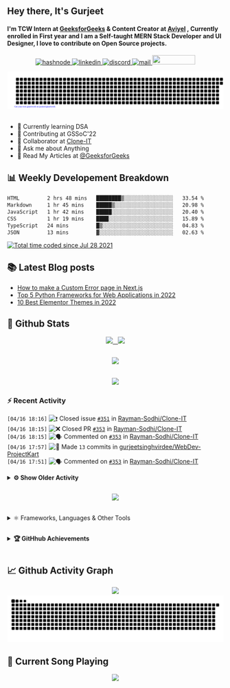 ## Hey there, It's Gurjeet
#### I'm TCW Intern at [GeeksforGeeks](https://www.geeksforgeeks.org/) & Content Creator at [Aviyel](https://aviyel.com/discussions) , Currently enrolled in First year and I am a Self-taught MERN Stack Developer and UI Designer, I love to contribute on Open Source projects. 

<p align="center">
    <a href="https://gurjeet.hashnode.dev/" target="_blank">
    <img src="https://img.shields.io/badge/@gurjeetsingh-5C87FE?style=for-the-badge&logo=hashnode&logoColor=white" width="130" height="22" alt="hashnode">
    <a href="https://www.linkedin.com/in/gurjeet-singh-virdee-25a476199/" target="_blank">
    <img src="https://img.shields.io/badge/Gurjeet%20Singh%20Virdee-1976D2?style=for-the-badge&logo=linkedin&logoColor=white" width="150" height="22" alt="linkedin">
    <a href="https://discordapp.com/users/916597112882495510" target="_blank">
    <img src="https://img.shields.io/badge/@Guri-5865F2?style=for-the-badge&logo=discord&logoColor=white" width="80" height="22" alt="discord">
    <a href="https://leetcode.com/gurjeetsinghvirdee/" target="_blank">
    <img src="https://img.shields.io/badge/@gurjeetsinghvirdee-FFA116?style=for-the-badge&logo=leetcode&logoColor=white" width="150" height="22" alt="mail">
    <a href = "mailto: gurjeetsinghvirdee@gmail.com" target="_blank"><img src="https://img.shields.io/badge/Say, Hello-D74E43?style=for-the-badge&logo=gmail&logoColor=white" width="100" height="22"></a>
 </p>
 
<p align="center">
    <img src="https://github.com/gurjeetsinghvirdee/gurjeetsinghvirdee/blob/main/gitartwork.svg" />
</p>    
   
 
##         
        
<ul align="left">
  <li> 🏫 Currently learning DSA </li>
  <li> 💜 Contributing at GSSoC'22 </li>
  <li> 🤝 Collaborator at <a href="https://github.com/Rayman-Sodhi/Clone-IT"> Clone-IT </a></li>
  <li> 💬 Ask me about Anything </li>
  <li> 📕 Read My Articles at 
   <a href="https://auth.geeksforgeeks.org/user/gurjeetsinghvirdee/articles" target="_blank">@GeeksforGeeks</a>
 </li>
</ul>  
        
##        
  
## 📊 Weekly Developement Breakdown
  
<!--START_SECTION:waka-->

```text
HTML         2 hrs 48 mins   ████████▒░░░░░░░░░░░░░░░░   33.54 %
Markdown     1 hr 45 mins    █████▒░░░░░░░░░░░░░░░░░░░   20.98 %
JavaScript   1 hr 42 mins    █████░░░░░░░░░░░░░░░░░░░░   20.40 %
CSS          1 hr 19 mins    ████░░░░░░░░░░░░░░░░░░░░░   15.89 %
TypeScript   24 mins         █▒░░░░░░░░░░░░░░░░░░░░░░░   04.83 %
JSON         13 mins         ▓░░░░░░░░░░░░░░░░░░░░░░░░   02.63 %
```

<!--END_SECTION:waka--> 

<a href="https://wakatime.com/@ff7098eb-56b3-4619-bbbb-86aad0fce365"><img src="https://wakatime.com/badge/user/ff7098eb-56b3-4619-bbbb-86aad0fce365.svg?style=for-the-badge" alt="Total time coded since Jul 28 2021" /></a>
  
    
## 📚 Latest Blog posts
<!-- BLOG-POST-LIST:START -->
- [How to make a Custom Error page in Next.js](https://gurjeet.hashnode.dev/how-to-make-a-custom-error-page-in-nextjs)
- [Top 5 Python Frameworks for Web Applications in 2022](https://gurjeet.hashnode.dev/top-5-python-frameworks-for-web-applications-in-2022)
- [10 Best Elementor Themes in 2022](https://gurjeet.hashnode.dev/10-best-elementor-themes-in-2022)
<!-- BLOG-POST-LIST:END -->  
  
##
        
## 💫 Github Stats
        
<div align="center">
 <a href="https://github-readme-streak-stats.herokuapp.com/?user=gurjeetsinghvirdee&theme=synthwave" target="_blank">
   <img width="45%" src="https://github-readme-streak-stats.herokuapp.com/?user=gurjeetsinghvirdee&theme=synthwave" /> &nbsp;
 </a>
    
 <a href="https://github-readme-stats.vercel.app/api?username=gurjeetsinghvirdee&show_icons=true&theme=synthwave&include_all_commits=true" target="_blank">
  <img width="45%" src="https://github-readme-stats.vercel.app/api?username=gurjeetsinghvirdee&show_icons=true&theme=synthwave&include_all_commits=true" />
 </a>
</div>      
  
##
        
<div align="center">
   <a href="https://github-readme-stats.vercel.app/api/top-langs/?username=gurjeetsinghvirdee&layout=compact&hide=html&theme=synthwave" target="_blank">
       <img width="43%" src="https://github-readme-stats.vercel.app/api/top-langs/?username=gurjeetsinghvirdee&layout=compact&&theme=synthwave" />  
   </a> 
</div>   

##        
  
<p align="center">
  <img src="https://github-profile-summary-cards.vercel.app/api/cards/profile-details?username=gurjeetsinghvirdee&theme=dracula&hide_border=true" />
</p>
        
### ⚡ Recent Activity     
        
<!--START_SECTION:activity-->  
`[04/16 18:16]` <img alt="❗️" src="https://github.com/cheesits456/github-activity-readme/raw/master/icons/issue.png" align="top" height="18"> Closed issue [`#351`](https://github.com//Rayman-Sodhi/Clone-IT/issues/351 'Youtube Music Clone') in [Rayman-Sodhi/Clone-IT](https://github.com/Rayman-Sodhi/Clone-IT)  
`[04/16 18:15]` <img alt="❌" src="https://github.com/cheesits456/github-activity-readme/raw/master/icons/pr-close.png" align="top" height="18"> Closed PR [`#353`](https://github.com//Rayman-Sodhi/Clone-IT/pull/353 'adding youtube music clone') in [Rayman-Sodhi/Clone-IT](https://github.com/Rayman-Sodhi/Clone-IT)  
`[04/16 18:15]` <img alt="🗣" src="https://github.com/cheesits456/github-activity-readme/raw/master/icons/comment.png" align="top" height="18"> Commented on [`#353`](https://github.com//Rayman-Sodhi/Clone-IT/issues/353 'adding youtube music clone') in [Rayman-Sodhi/Clone-IT](https://github.com/Rayman-Sodhi/Clone-IT)  
`[04/16 17:57]` <img alt="📝" src="https://github.com/cheesits456/github-activity-readme/raw/master/icons/commit.png" align="top" height="18"> Made `13` commits in [gurjeetsinghvirdee/WebDev-ProjectKart](https://github.com/gurjeetsinghvirdee/WebDev-ProjectKart)  
`[04/16 17:51]` <img alt="🗣" src="https://github.com/cheesits456/github-activity-readme/raw/master/icons/comment.png" align="top" height="18"> Commented on [`#353`](https://github.com//Rayman-Sodhi/Clone-IT/issues/353 'adding youtube music clone') in [Rayman-Sodhi/Clone-IT](https://github.com/Rayman-Sodhi/Clone-IT)  

<details><summary><b> ⚙️ Show Older Activity</b></summary>

`[04/16 15:56]` <img alt="📝" src="https://github.com/cheesits456/github-activity-readme/raw/master/icons/commit.png" align="top" height="18"> Made `2` commits in [Rayman-Sodhi/Clone-IT](https://github.com/Rayman-Sodhi/Clone-IT)  
`[04/16 15:56]` <img alt="🎉" src="https://github.com/cheesits456/github-activity-readme/raw/master/icons/merge.png" align="top" height="18"> Merged PR [`#357`](https://github.com//Rayman-Sodhi/Clone-IT/pull/357 'updated cloneit website') in [Rayman-Sodhi/Clone-IT](https://github.com/Rayman-Sodhi/Clone-IT)  
`[04/16 15:56]` <img alt="🔍" src="https://github.com/cheesits456/github-activity-readme/raw/master/icons/review.png" align="top" height="18"> Reviewed [`#357`](https://github.com//Rayman-Sodhi/Clone-IT/pull/357 'updated cloneit website') in [Rayman-Sodhi/Clone-IT](https://github.com/Rayman-Sodhi/Clone-IT)  
`[04/16 15:26]` <img alt="📝" src="https://github.com/cheesits456/github-activity-readme/raw/master/icons/commit.png" align="top" height="18"> Made `3` commits in [Rayman-Sodhi/Clone-IT](https://github.com/Rayman-Sodhi/Clone-IT)  
`[04/16 15:26]` <img alt="🎉" src="https://github.com/cheesits456/github-activity-readme/raw/master/icons/merge.png" align="top" height="18"> Merged PR [`#356`](https://github.com//Rayman-Sodhi/Clone-IT/pull/356 'added more websites in the cloneit website') in [Rayman-Sodhi/Clone-IT](https://github.com/Rayman-Sodhi/Clone-IT)  
`[04/16 15:26]` <img alt="🔍" src="https://github.com/cheesits456/github-activity-readme/raw/master/icons/review.png" align="top" height="18"> Reviewed [`#356`](https://github.com//Rayman-Sodhi/Clone-IT/pull/356 'added more websites in the cloneit website') in [Rayman-Sodhi/Clone-IT](https://github.com/Rayman-Sodhi/Clone-IT)  
`[04/16 15:20]` <img alt="🗣" src="https://github.com/cheesits456/github-activity-readme/raw/master/icons/comment.png" align="top" height="18"> Commented on [`#356`](https://github.com//Rayman-Sodhi/Clone-IT/issues/356 'added more websites in the cloneit website') in [Rayman-Sodhi/Clone-IT](https://github.com/Rayman-Sodhi/Clone-IT)  
`[04/16 10:17]` <img alt="🗣" src="https://github.com/cheesits456/github-activity-readme/raw/master/icons/comment.png" align="top" height="18"> Commented on [`#638`](https://github.com//Ayush7614/Bundli-Frontend/issues/638 'Design_me') in [Ayush7614/Bundli-Frontend](https://github.com/Ayush7614/Bundli-Frontend)  
`[04/16 07:16]` <img alt="📝" src="https://github.com/cheesits456/github-activity-readme/raw/master/icons/commit.png" align="top" height="18"> Made `5` commits in [Ayush7614/Bundli-Frontend](https://github.com/Ayush7614/Bundli-Frontend)  
`[04/16 07:16]` <img alt="🎉" src="https://github.com/cheesits456/github-activity-readme/raw/master/icons/merge.png" align="top" height="18"> Merged PR [`#636`](https://github.com//Ayush7614/Bundli-Frontend/pull/636 'Added Double tap to like image project.') in [Ayush7614/Bundli-Frontend](https://github.com/Ayush7614/Bundli-Frontend)  
`[04/16 07:15]` <img alt="🗣" src="https://github.com/cheesits456/github-activity-readme/raw/master/icons/comment.png" align="top" height="18"> Commented on [`#636`](https://github.com//Ayush7614/Bundli-Frontend/issues/636 'Added Double tap to like image project.') in [Ayush7614/Bundli-Frontend](https://github.com/Ayush7614/Bundli-Frontend)  
`[04/16 07:15]` <img alt="🔍" src="https://github.com/cheesits456/github-activity-readme/raw/master/icons/review.png" align="top" height="18"> Reviewed [`#636`](https://github.com//Ayush7614/Bundli-Frontend/pull/636 'Added Double tap to like image project.') in [Ayush7614/Bundli-Frontend](https://github.com/Ayush7614/Bundli-Frontend)  
`[04/16 06:27]` <img alt="🗣" src="https://github.com/cheesits456/github-activity-readme/raw/master/icons/comment.png" align="top" height="18"> Commented on [`#350`](https://github.com//Rayman-Sodhi/Clone-IT/issues/350 'Links not working') in [Rayman-Sodhi/Clone-IT](https://github.com/Rayman-Sodhi/Clone-IT)  
`[04/16 06:27]` <img alt="🗣" src="https://github.com/cheesits456/github-activity-readme/raw/master/icons/comment.png" align="top" height="18"> Commented on [`#350`](https://github.com//Rayman-Sodhi/Clone-IT/issues/350 'Links not working') in [Rayman-Sodhi/Clone-IT](https://github.com/Rayman-Sodhi/Clone-IT)  
`[04/15 22:05]` <img alt="❗️" src="https://github.com/cheesits456/github-activity-readme/raw/master/icons/issue.png" align="top" height="18"> Closed issue [`#242`](https://github.com//Rayman-Sodhi/Clone-IT/issues/242 'Change Position of  scroll up button . Chatbot and Scroll up button  are intermixed.') in [Rayman-Sodhi/Clone-IT](https://github.com/Rayman-Sodhi/Clone-IT)  
`[04/15 22:03]` <img alt="🗣" src="https://github.com/cheesits456/github-activity-readme/raw/master/icons/comment.png" align="top" height="18"> Commented on [`#48`](https://github.com//Rayman-Sodhi/Clone-IT/issues/48 'Add hotstar clone') in [Rayman-Sodhi/Clone-IT](https://github.com/Rayman-Sodhi/Clone-IT)  
`[04/15 22:03]` <img alt="❗️" src="https://github.com/cheesits456/github-activity-readme/raw/master/icons/issue.png" align="top" height="18"> Closed issue [`#48`](https://github.com//Rayman-Sodhi/Clone-IT/issues/48 'Add hotstar clone') in [Rayman-Sodhi/Clone-IT](https://github.com/Rayman-Sodhi/Clone-IT)  
`[04/15 22:02]` <img alt="❗️" src="https://github.com/cheesits456/github-activity-readme/raw/master/icons/issue.png" align="top" height="18"> Closed issue [`#150`](https://github.com//Rayman-Sodhi/Clone-IT/issues/150 'Add some new features in FAQ page') in [Rayman-Sodhi/Clone-IT](https://github.com/Rayman-Sodhi/Clone-IT)  
`[04/15 22:01]` <img alt="❗️" src="https://github.com/cheesits456/github-activity-readme/raw/master/icons/issue.png" align="top" height="18"> Closed issue [`#287`](https://github.com//Rayman-Sodhi/Clone-IT/issues/287 'SpaceX Clone') in [Rayman-Sodhi/Clone-IT](https://github.com/Rayman-Sodhi/Clone-IT)  
`[04/15 22:00]` <img alt="🗣" src="https://github.com/cheesits456/github-activity-readme/raw/master/icons/comment.png" align="top" height="18"> Commented on [`#329`](https://github.com//Rayman-Sodhi/Clone-IT/issues/329 'Title: Swiggy Clone Home page') in [Rayman-Sodhi/Clone-IT](https://github.com/Rayman-Sodhi/Clone-IT)  
`[04/15 22:00]` <img alt="🗣" src="https://github.com/cheesits456/github-activity-readme/raw/master/icons/comment.png" align="top" height="18"> Commented on [`#339`](https://github.com//Rayman-Sodhi/Clone-IT/issues/339 'Google Meet Clone') in [Rayman-Sodhi/Clone-IT](https://github.com/Rayman-Sodhi/Clone-IT)  
`[04/15 21:59]` <img alt="❗️" src="https://github.com/cheesits456/github-activity-readme/raw/master/icons/issue.png" align="top" height="18"> Closed issue [`#344`](https://github.com//Rayman-Sodhi/Clone-IT/issues/344 '[New Issue]: google home page ui') in [Rayman-Sodhi/Clone-IT](https://github.com/Rayman-Sodhi/Clone-IT)  
`[04/15 21:59]` <img alt="🗣" src="https://github.com/cheesits456/github-activity-readme/raw/master/icons/comment.png" align="top" height="18"> Commented on [`#344`](https://github.com//Rayman-Sodhi/Clone-IT/issues/344 '[New Issue]: google home page ui') in [Rayman-Sodhi/Clone-IT](https://github.com/Rayman-Sodhi/Clone-IT)  
`[04/15 21:57]` <img alt="🗣" src="https://github.com/cheesits456/github-activity-readme/raw/master/icons/comment.png" align="top" height="18"> Commented on [`#346`](https://github.com//Rayman-Sodhi/Clone-IT/issues/346 'The navbar and footer of FAQ page aren\'t consistent with that of Homepage') in [Rayman-Sodhi/Clone-IT](https://github.com/Rayman-Sodhi/Clone-IT)  
`[04/15 21:56]` <img alt="🗣" src="https://github.com/cheesits456/github-activity-readme/raw/master/icons/comment.png" align="top" height="18"> Commented on [`#345`](https://github.com//Rayman-Sodhi/Clone-IT/issues/345 'Google Classroom Clone') in [Rayman-Sodhi/Clone-IT](https://github.com/Rayman-Sodhi/Clone-IT)  
`[04/15 21:56]` <img alt="❗️" src="https://github.com/cheesits456/github-activity-readme/raw/master/icons/issue.png" align="top" height="18"> Closed issue [`#343`](https://github.com//Rayman-Sodhi/Clone-IT/issues/343 'Nasa Landing Page - Clone') in [Rayman-Sodhi/Clone-IT](https://github.com/Rayman-Sodhi/Clone-IT)  
`[04/15 21:55]` <img alt="📝" src="https://github.com/cheesits456/github-activity-readme/raw/master/icons/commit.png" align="top" height="18"> Made `2` commits in [Rayman-Sodhi/Clone-IT](https://github.com/Rayman-Sodhi/Clone-IT)  
`[04/15 21:55]` <img alt="🎉" src="https://github.com/cheesits456/github-activity-readme/raw/master/icons/merge.png" align="top" height="18"> Merged PR [`#348`](https://github.com//Rayman-Sodhi/Clone-IT/pull/348 'Revert "Space-X Landing Page Clone "') in [Rayman-Sodhi/Clone-IT](https://github.com/Rayman-Sodhi/Clone-IT)  
`[04/15 21:54]` <img alt="✅" src="https://github.com/cheesits456/github-activity-readme/raw/master/icons/pr-open.png" align="top" height="18"> Opened PR [`#348`](https://github.com//Rayman-Sodhi/Clone-IT/pull/348 'Revert "Space-X Landing Page Clone "') in [Rayman-Sodhi/Clone-IT](https://github.com/Rayman-Sodhi/Clone-IT)  
`[04/15 21:54]` <img alt="📂" src="https://github.com/cheesits456/github-activity-readme/raw/master/icons/create-branch.png" align="top" height="18"> Created branch [`revert-334-main`](https://github.com/Rayman-Sodhi/Clone-IT/tree/revert-334-main) in [Rayman-Sodhi/Clone-IT](https://github.com/Rayman-Sodhi/Clone-IT)  
`[04/15 21:54]` <img alt="🗣" src="https://github.com/cheesits456/github-activity-readme/raw/master/icons/comment.png" align="top" height="18"> Commented on [`#334`](https://github.com//Rayman-Sodhi/Clone-IT/issues/334 'Space-X Landing Page Clone ') in [Rayman-Sodhi/Clone-IT](https://github.com/Rayman-Sodhi/Clone-IT)  
`[04/15 21:46]` <img alt="❌" src="https://github.com/cheesits456/github-activity-readme/raw/master/icons/pr-close.png" align="top" height="18"> Closed PR [`#347`](https://github.com//Rayman-Sodhi/Clone-IT/pull/347 'Added - Nasa Landing Page Clone') in [Rayman-Sodhi/Clone-IT](https://github.com/Rayman-Sodhi/Clone-IT)  
`[04/15 21:46]` <img alt="🗣" src="https://github.com/cheesits456/github-activity-readme/raw/master/icons/comment.png" align="top" height="18"> Commented on [`#347`](https://github.com//Rayman-Sodhi/Clone-IT/issues/347 'Added - Nasa Landing Page Clone') in [Rayman-Sodhi/Clone-IT](https://github.com/Rayman-Sodhi/Clone-IT)  
`[04/15 21:06]` <img alt="🍴" src="https://github.com/cheesits456/github-activity-readme/raw/master/icons/fork.png" align="top" height="18"> Forked [Dezenix/frontend-html-css-js](https://github.com/Dezenix/frontend-html-css-js) to [gurjeetsinghvirdee/frontend-html-css-js](https://github.com/gurjeetsinghvirdee/frontend-html-css-js)  
`[04/15 16:35]` <img alt="🗣" src="https://github.com/cheesits456/github-activity-readme/raw/master/icons/comment.png" align="top" height="18"> Commented on [`#342`](https://github.com//Rayman-Sodhi/Clone-IT/issues/342 'Tumblr clone') in [Rayman-Sodhi/Clone-IT](https://github.com/Rayman-Sodhi/Clone-IT)  
`[04/15 16:34]` <img alt="🗣" src="https://github.com/cheesits456/github-activity-readme/raw/master/icons/comment.png" align="top" height="18"> Commented on [`#342`](https://github.com//Rayman-Sodhi/Clone-IT/issues/342 'Tumblr clone') in [Rayman-Sodhi/Clone-IT](https://github.com/Rayman-Sodhi/Clone-IT)  
`[04/15 16:29]` <img alt="🔍" src="https://github.com/cheesits456/github-activity-readme/raw/master/icons/review.png" align="top" height="18"> Reviewed [`#710`](https://github.com//khushi-purwar/WebDev-ProjectKart/pull/710 'Twitter Login Page Clone ') in [khushi-purwar/WebDev-ProjectKart](https://github.com/khushi-purwar/WebDev-ProjectKart)  
`[04/15 16:26]` <img alt="🔍" src="https://github.com/cheesits456/github-activity-readme/raw/master/icons/review.png" align="top" height="18"> Reviewed [`#837`](https://github.com//khushi-purwar/WebDev-ProjectKart/pull/837 'Dynamic helicopter animation') in [khushi-purwar/WebDev-ProjectKart](https://github.com/khushi-purwar/WebDev-ProjectKart)  
`[04/15 14:06]` <img alt="🗣" src="https://github.com/cheesits456/github-activity-readme/raw/master/icons/comment.png" align="top" height="18"> Commented on [`#710`](https://github.com//khushi-purwar/WebDev-ProjectKart/issues/710 'Twitter Login Page Clone ') in [khushi-purwar/WebDev-ProjectKart](https://github.com/khushi-purwar/WebDev-ProjectKart)  
`[04/15 13:49]` <img alt="🗣" src="https://github.com/cheesits456/github-activity-readme/raw/master/icons/comment.png" align="top" height="18"> Commented on [`#827`](https://github.com//khushi-purwar/WebDev-ProjectKart/issues/827 'Added Lizard Spock game') in [khushi-purwar/WebDev-ProjectKart](https://github.com/khushi-purwar/WebDev-ProjectKart)  
`[04/15 13:48]` <img alt="🗣" src="https://github.com/cheesits456/github-activity-readme/raw/master/icons/comment.png" align="top" height="18"> Commented on [`#738`](https://github.com//khushi-purwar/WebDev-ProjectKart/issues/738 'Added New Year countdown project') in [khushi-purwar/WebDev-ProjectKart](https://github.com/khushi-purwar/WebDev-ProjectKart)  
`[04/15 13:48]` <img alt="🗣" src="https://github.com/cheesits456/github-activity-readme/raw/master/icons/comment.png" align="top" height="18"> Commented on [`#738`](https://github.com//khushi-purwar/WebDev-ProjectKart/issues/738 'Added New Year countdown project') in [khushi-purwar/WebDev-ProjectKart](https://github.com/khushi-purwar/WebDev-ProjectKart)  
`[04/15 13:48]` <img alt="🗣" src="https://github.com/cheesits456/github-activity-readme/raw/master/icons/comment.png" align="top" height="18"> Commented on [`#738`](https://github.com//khushi-purwar/WebDev-ProjectKart/issues/738 'Added New Year countdown project') in [khushi-purwar/WebDev-ProjectKart](https://github.com/khushi-purwar/WebDev-ProjectKart)  
`[04/15 13:28]` <img alt="🗣" src="https://github.com/cheesits456/github-activity-readme/raw/master/icons/comment.png" align="top" height="18"> Commented on [`#738`](https://github.com//khushi-purwar/WebDev-ProjectKart/issues/738 'Added New Year countdown project') in [khushi-purwar/WebDev-ProjectKart](https://github.com/khushi-purwar/WebDev-ProjectKart)  
`[04/15 11:31]` <img alt="🗣" src="https://github.com/cheesits456/github-activity-readme/raw/master/icons/comment.png" align="top" height="18"> Commented on [`#807`](https://github.com//khushi-purwar/WebDev-ProjectKart/issues/807 'Generate Random Name') in [khushi-purwar/WebDev-ProjectKart](https://github.com/khushi-purwar/WebDev-ProjectKart)  
`[04/15 11:26]` <img alt="🗣" src="https://github.com/cheesits456/github-activity-readme/raw/master/icons/comment.png" align="top" height="18"> Commented on [`#807`](https://github.com//khushi-purwar/WebDev-ProjectKart/issues/807 'Generate Random Name') in [khushi-purwar/WebDev-ProjectKart](https://github.com/khushi-purwar/WebDev-ProjectKart)  
`[04/15 11:20]` <img alt="🗣" src="https://github.com/cheesits456/github-activity-readme/raw/master/icons/comment.png" align="top" height="18"> Commented on [`#807`](https://github.com//khushi-purwar/WebDev-ProjectKart/issues/807 'Generate Random Name') in [khushi-purwar/WebDev-ProjectKart](https://github.com/khushi-purwar/WebDev-ProjectKart)  
`[04/15 11:20]` <img alt="🗣" src="https://github.com/cheesits456/github-activity-readme/raw/master/icons/comment.png" align="top" height="18"> Commented on [`#82`](https://github.com//geekymeeky/e-bureau/issues/82 'Modifying footer') in [geekymeeky/e-bureau](https://github.com/geekymeeky/e-bureau)  
`[04/15 11:17]` <img alt="🔍" src="https://github.com/cheesits456/github-activity-readme/raw/master/icons/review.png" align="top" height="18"> Reviewed [`#833`](https://github.com//khushi-purwar/WebDev-ProjectKart/pull/833 'portfolio webpage') in [khushi-purwar/WebDev-ProjectKart](https://github.com/khushi-purwar/WebDev-ProjectKart)  
`[04/15 11:15]` <img alt="🔍" src="https://github.com/cheesits456/github-activity-readme/raw/master/icons/review.png" align="top" height="18"> Reviewed [`#835`](https://github.com//khushi-purwar/WebDev-ProjectKart/pull/835 'Online Scarf Store') in [khushi-purwar/WebDev-ProjectKart](https://github.com/khushi-purwar/WebDev-ProjectKart)  
`[04/15 11:14]` <img alt="📝" src="https://github.com/cheesits456/github-activity-readme/raw/master/icons/commit.png" align="top" height="18"> Made `62` commits in [gurjeetsinghvirdee/WebDev-ProjectKart](https://github.com/gurjeetsinghvirdee/WebDev-ProjectKart)  
`[04/15 08:21]` <img alt="🗣" src="https://github.com/cheesits456/github-activity-readme/raw/master/icons/comment.png" align="top" height="18"> Commented on [`#14`](https://github.com//debamitr1012/TrafficSignRecognition_PyTorch/issues/14 '\'Alexnet\' Transfer learning model with 88% val accuracy') in [debamitr1012/TrafficSignRecognition_PyTorch](https://github.com/debamitr1012/TrafficSignRecognition_PyTorch)  
`[04/14 20:43]` <img alt="📝" src="https://github.com/cheesits456/github-activity-readme/raw/master/icons/commit.png" align="top" height="18"> Made `8` commits in [gurjeetsinghvirdee/leetcode-solution-in-js](https://github.com/gurjeetsinghvirdee/leetcode-solution-in-js)  
`[04/14 20:02]` <img alt="🔍" src="https://github.com/cheesits456/github-activity-readme/raw/master/icons/review.png" align="top" height="18"> Reviewed [`#826`](https://github.com//khushi-purwar/WebDev-ProjectKart/pull/826 'Food ordering website(Fully Responsive)') in [khushi-purwar/WebDev-ProjectKart](https://github.com/khushi-purwar/WebDev-ProjectKart)  
`[04/14 20:01]` <img alt="🗣" src="https://github.com/cheesits456/github-activity-readme/raw/master/icons/comment.png" align="top" height="18"> Commented on [`#826`](https://github.com//khushi-purwar/WebDev-ProjectKart/issues/826 'Food ordering website(Fully Responsive)') in [khushi-purwar/WebDev-ProjectKart](https://github.com/khushi-purwar/WebDev-ProjectKart)  
`[04/14 19:55]` <img alt="🗣" src="https://github.com/cheesits456/github-activity-readme/raw/master/icons/comment.png" align="top" height="18"> Commented on [`#827`](https://github.com//khushi-purwar/WebDev-ProjectKart/issues/827 'Added Lizard Spock game') in [khushi-purwar/WebDev-ProjectKart](https://github.com/khushi-purwar/WebDev-ProjectKart)  
`[04/14 19:54]` <img alt="📝" src="https://github.com/cheesits456/github-activity-readme/raw/master/icons/commit.png" align="top" height="18"> Made `7` commits in [gurjeetsinghvirdee/WebDev-ProjectKart](https://github.com/gurjeetsinghvirdee/WebDev-ProjectKart)  
`[04/14 19:50]` <img alt="✅" src="https://github.com/cheesits456/github-activity-readme/raw/master/icons/pr-open.png" align="top" height="18"> Opened PR [`#827`](https://github.com//khushi-purwar/WebDev-ProjectKart/pull/827 'Added Lizard Spock game') in [khushi-purwar/WebDev-ProjectKart](https://github.com/khushi-purwar/WebDev-ProjectKart)  
`[04/14 19:46]` <img alt="📂" src="https://github.com/cheesits456/github-activity-readme/raw/master/icons/create-branch.png" align="top" height="18"> Created branch [`spock`](https://github.com/gurjeetsinghvirdee/WebDev-ProjectKart/tree/spock) in [gurjeetsinghvirdee/WebDev-ProjectKart](https://github.com/gurjeetsinghvirdee/WebDev-ProjectKart)  
`[04/14 19:39]` <img alt="🔍" src="https://github.com/cheesits456/github-activity-readme/raw/master/icons/review.png" align="top" height="18"> Reviewed [`#824`](https://github.com//khushi-purwar/WebDev-ProjectKart/pull/824 ' Transpose matrix calculator') in [khushi-purwar/WebDev-ProjectKart](https://github.com/khushi-purwar/WebDev-ProjectKart)  
`[04/14 19:38]` <img alt="🗣" src="https://github.com/cheesits456/github-activity-readme/raw/master/icons/comment.png" align="top" height="18"> Commented on [`#825`](https://github.com//khushi-purwar/WebDev-ProjectKart/issues/825 'Added Infinity Scroll') in [khushi-purwar/WebDev-ProjectKart](https://github.com/khushi-purwar/WebDev-ProjectKart)  
`[04/14 19:38]` <img alt="📝" src="https://github.com/cheesits456/github-activity-readme/raw/master/icons/commit.png" align="top" height="18"> Made `1` commit in [gurjeetsinghvirdee/WebDev-ProjectKart](https://github.com/gurjeetsinghvirdee/WebDev-ProjectKart)  
`[04/14 19:37]` <img alt="✅" src="https://github.com/cheesits456/github-activity-readme/raw/master/icons/pr-open.png" align="top" height="18"> Opened PR [`#825`](https://github.com//khushi-purwar/WebDev-ProjectKart/pull/825 'Added Infinity Scroll') in [khushi-purwar/WebDev-ProjectKart](https://github.com/khushi-purwar/WebDev-ProjectKart)  
`[04/14 19:35]` <img alt="❌" src="https://github.com/cheesits456/github-activity-readme/raw/master/icons/pr-close.png" align="top" height="18"> Closed PR [`#1`](https://github.com//gurjeetsinghvirdee/WebDev-ProjectKart/pull/1 'nothing') in [gurjeetsinghvirdee/WebDev-ProjectKart](https://github.com/gurjeetsinghvirdee/WebDev-ProjectKart)  
`[04/14 19:31]` <img alt="📝" src="https://github.com/cheesits456/github-activity-readme/raw/master/icons/commit.png" align="top" height="18"> Made `1` commit in [gurjeetsinghvirdee/WebDev-ProjectKart](https://github.com/gurjeetsinghvirdee/WebDev-ProjectKart)  
`[04/14 19:17]` <img alt="🔍" src="https://github.com/cheesits456/github-activity-readme/raw/master/icons/review.png" align="top" height="18"> Reviewed [`#805`](https://github.com//khushi-purwar/WebDev-ProjectKart/pull/805 'Added Fibonacci checker ') in [khushi-purwar/WebDev-ProjectKart](https://github.com/khushi-purwar/WebDev-ProjectKart)  
`[04/14 19:12]` <img alt="🔍" src="https://github.com/cheesits456/github-activity-readme/raw/master/icons/review.png" align="top" height="18"> Reviewed [`#805`](https://github.com//khushi-purwar/WebDev-ProjectKart/pull/805 'Added Fibonacci checker ') in [khushi-purwar/WebDev-ProjectKart](https://github.com/khushi-purwar/WebDev-ProjectKart)  
`[04/14 19:08]` <img alt="🔍" src="https://github.com/cheesits456/github-activity-readme/raw/master/icons/review.png" align="top" height="18"> Reviewed [`#753`](https://github.com//khushi-purwar/WebDev-ProjectKart/pull/753 'adding custom color picker') in [khushi-purwar/WebDev-ProjectKart](https://github.com/khushi-purwar/WebDev-ProjectKart)  
`[04/14 19:04]` <img alt="📝" src="https://github.com/cheesits456/github-activity-readme/raw/master/icons/commit.png" align="top" height="18"> Made `78` commits in [gurjeetsinghvirdee/WebDev-ProjectKart](https://github.com/gurjeetsinghvirdee/WebDev-ProjectKart)  
`[04/14 19:02]` <img alt="🗣" src="https://github.com/cheesits456/github-activity-readme/raw/master/icons/comment.png" align="top" height="18"> Commented on [`#822`](https://github.com//khushi-purwar/WebDev-ProjectKart/issues/822 'Add Infinity Scroll') in [khushi-purwar/WebDev-ProjectKart](https://github.com/khushi-purwar/WebDev-ProjectKart)  
`[04/14 19:02]` <img alt="❗️" src="https://github.com/cheesits456/github-activity-readme/raw/master/icons/issue.png" align="top" height="18"> Opened issue [`#822`](https://github.com//khushi-purwar/WebDev-ProjectKart/issues/822 'Add Infinity Scroll') in [khushi-purwar/WebDev-ProjectKart](https://github.com/khushi-purwar/WebDev-ProjectKart)  
`[04/14 18:57]` <img alt="❗️" src="https://github.com/cheesits456/github-activity-readme/raw/master/icons/issue.png" align="top" height="18"> Closed issue [`#765`](https://github.com//khushi-purwar/WebDev-ProjectKart/issues/765 'Reviews Section') in [khushi-purwar/WebDev-ProjectKart](https://github.com/khushi-purwar/WebDev-ProjectKart)  
`[04/14 18:39]` <img alt="📝" src="https://github.com/cheesits456/github-activity-readme/raw/master/icons/commit.png" align="top" height="18"> Made `2` commits in [khushi-purwar/WebDev-ProjectKart](https://github.com/khushi-purwar/WebDev-ProjectKart)  
`[04/14 18:39]` <img alt="🎉" src="https://github.com/cheesits456/github-activity-readme/raw/master/icons/merge.png" align="top" height="18"> Merged PR [`#721`](https://github.com//khushi-purwar/WebDev-ProjectKart/pull/721 'Update style.css') in [khushi-purwar/WebDev-ProjectKart](https://github.com/khushi-purwar/WebDev-ProjectKart)  
`[04/14 18:38]` <img alt="🔍" src="https://github.com/cheesits456/github-activity-readme/raw/master/icons/review.png" align="top" height="18"> Reviewed [`#810`](https://github.com//khushi-purwar/WebDev-ProjectKart/pull/810 'Added Reddit Clone files') in [khushi-purwar/WebDev-ProjectKart](https://github.com/khushi-purwar/WebDev-ProjectKart)  
`[04/14 18:37]` <img alt="🔍" src="https://github.com/cheesits456/github-activity-readme/raw/master/icons/review.png" align="top" height="18"> Reviewed [`#811`](https://github.com//khushi-purwar/WebDev-ProjectKart/pull/811 'Tesla Homepage Clone') in [khushi-purwar/WebDev-ProjectKart](https://github.com/khushi-purwar/WebDev-ProjectKart)  
`[04/14 18:36]` <img alt="🔍" src="https://github.com/cheesits456/github-activity-readme/raw/master/icons/review.png" align="top" height="18"> Reviewed [`#816`](https://github.com//khushi-purwar/WebDev-ProjectKart/pull/816 'Bill Splitter') in [khushi-purwar/WebDev-ProjectKart](https://github.com/khushi-purwar/WebDev-ProjectKart)  
`[04/14 18:32]` <img alt="🔍" src="https://github.com/cheesits456/github-activity-readme/raw/master/icons/review.png" align="top" height="18"> Reviewed [`#693`](https://github.com//khushi-purwar/WebDev-ProjectKart/pull/693 'Hulu UI Clone ') in [khushi-purwar/WebDev-ProjectKart](https://github.com/khushi-purwar/WebDev-ProjectKart)  
`[04/14 18:30]` <img alt="🔍" src="https://github.com/cheesits456/github-activity-readme/raw/master/icons/review.png" align="top" height="18"> Reviewed [`#807`](https://github.com//khushi-purwar/WebDev-ProjectKart/pull/807 'Generate Random Name') in [khushi-purwar/WebDev-ProjectKart](https://github.com/khushi-purwar/WebDev-ProjectKart)  
`[04/14 18:29]` <img alt="🔍" src="https://github.com/cheesits456/github-activity-readme/raw/master/icons/review.png" align="top" height="18"> Reviewed [`#820`](https://github.com//khushi-purwar/WebDev-ProjectKart/pull/820 'adding captcha generator') in [khushi-purwar/WebDev-ProjectKart](https://github.com/khushi-purwar/WebDev-ProjectKart)  
`[04/14 18:28]` <img alt="🗣" src="https://github.com/cheesits456/github-activity-readme/raw/master/icons/comment.png" align="top" height="18"> Commented on [`#819`](https://github.com//khushi-purwar/WebDev-ProjectKart/issues/819 'Number System Converter') in [khushi-purwar/WebDev-ProjectKart](https://github.com/khushi-purwar/WebDev-ProjectKart)  
`[04/14 18:26]` <img alt="🗣" src="https://github.com/cheesits456/github-activity-readme/raw/master/icons/comment.png" align="top" height="18"> Commented on [`#805`](https://github.com//khushi-purwar/WebDev-ProjectKart/issues/805 'Added Fibonacci checker ') in [khushi-purwar/WebDev-ProjectKart](https://github.com/khushi-purwar/WebDev-ProjectKart)  
`[04/14 18:23]` <img alt="🗣" src="https://github.com/cheesits456/github-activity-readme/raw/master/icons/comment.png" align="top" height="18"> Commented on [`#819`](https://github.com//khushi-purwar/WebDev-ProjectKart/issues/819 'Number System Converter') in [khushi-purwar/WebDev-ProjectKart](https://github.com/khushi-purwar/WebDev-ProjectKart)  
`[04/14 18:21]` <img alt="🔍" src="https://github.com/cheesits456/github-activity-readme/raw/master/icons/review.png" align="top" height="18"> Reviewed [`#805`](https://github.com//khushi-purwar/WebDev-ProjectKart/pull/805 'Added Fibonacci checker ') in [khushi-purwar/WebDev-ProjectKart](https://github.com/khushi-purwar/WebDev-ProjectKart)  
`[04/14 18:09]` <img alt="🗣" src="https://github.com/cheesits456/github-activity-readme/raw/master/icons/comment.png" align="top" height="18"> Commented on [`#755`](https://github.com//khushi-purwar/WebDev-ProjectKart/issues/755 'adding captcha generator, resolving issue #702') in [khushi-purwar/WebDev-ProjectKart](https://github.com/khushi-purwar/WebDev-ProjectKart)  
`[04/14 18:06]` <img alt="🗣" src="https://github.com/cheesits456/github-activity-readme/raw/master/icons/comment.png" align="top" height="18"> Commented on [`#805`](https://github.com//khushi-purwar/WebDev-ProjectKart/issues/805 'Added Fibonacci checker ') in [khushi-purwar/WebDev-ProjectKart](https://github.com/khushi-purwar/WebDev-ProjectKart)  
`[04/14 18:05]` <img alt="🗣" src="https://github.com/cheesits456/github-activity-readme/raw/master/icons/comment.png" align="top" height="18"> Commented on [`#797`](https://github.com//khushi-purwar/WebDev-ProjectKart/issues/797 'Adding Animated project') in [khushi-purwar/WebDev-ProjectKart](https://github.com/khushi-purwar/WebDev-ProjectKart)  
`[04/14 18:05]` <img alt="🔍" src="https://github.com/cheesits456/github-activity-readme/raw/master/icons/review.png" align="top" height="18"> Reviewed [`#797`](https://github.com//khushi-purwar/WebDev-ProjectKart/pull/797 'Adding Animated project') in [khushi-purwar/WebDev-ProjectKart](https://github.com/khushi-purwar/WebDev-ProjectKart)  
`[04/14 18:03]` <img alt="🗣" src="https://github.com/cheesits456/github-activity-readme/raw/master/icons/comment.png" align="top" height="18"> Commented on [`#817`](https://github.com//khushi-purwar/WebDev-ProjectKart/issues/817 ' discord app clone') in [khushi-purwar/WebDev-ProjectKart](https://github.com/khushi-purwar/WebDev-ProjectKart)  
`[04/14 16:22]` <img alt="🗣" src="https://github.com/cheesits456/github-activity-readme/raw/master/icons/comment.png" align="top" height="18"> Commented on [`#630`](https://github.com//Ayush7614/Bundli-Frontend/issues/630 'I want to add a Double tap to like image project') in [Ayush7614/Bundli-Frontend](https://github.com/Ayush7614/Bundli-Frontend)  
`[04/14 15:56]` <img alt="🗣" src="https://github.com/cheesits456/github-activity-readme/raw/master/icons/comment.png" align="top" height="18"> Commented on [`#809`](https://github.com//khushi-purwar/WebDev-ProjectKart/issues/809 'Portfolio website') in [khushi-purwar/WebDev-ProjectKart](https://github.com/khushi-purwar/WebDev-ProjectKart)  
`[04/14 15:50]` <img alt="🗣" src="https://github.com/cheesits456/github-activity-readme/raw/master/icons/comment.png" align="top" height="18"> Commented on [`#384`](https://github.com//abhijeet007rocks8/Dev-Scripts/issues/384 'Added Wikipedia Clone') in [abhijeet007rocks8/Dev-Scripts](https://github.com/abhijeet007rocks8/Dev-Scripts)  
`[04/14 15:48]` <img alt="📝" src="https://github.com/cheesits456/github-activity-readme/raw/master/icons/commit.png" align="top" height="18"> Made `12` commits in [gurjeetsinghvirdee/Dev-Scripts](https://github.com/gurjeetsinghvirdee/Dev-Scripts)  
`[04/14 14:27]` <img alt="🗣" src="https://github.com/cheesits456/github-activity-readme/raw/master/icons/comment.png" align="top" height="18"> Commented on [`#710`](https://github.com//khushi-purwar/WebDev-ProjectKart/issues/710 'Twitter Login Page Clone ') in [khushi-purwar/WebDev-ProjectKart](https://github.com/khushi-purwar/WebDev-ProjectKart)  
`[04/14 08:10]` <img alt="🗣" src="https://github.com/cheesits456/github-activity-readme/raw/master/icons/comment.png" align="top" height="18"> Commented on [`#337`](https://github.com//khushi-purwar/WebDev-ProjectKart/issues/337 'Added DnD Dashboard Clone code to the repo!') in [khushi-purwar/WebDev-ProjectKart](https://github.com/khushi-purwar/WebDev-ProjectKart)  
`[04/14 08:10]` <img alt="❌" src="https://github.com/cheesits456/github-activity-readme/raw/master/icons/pr-close.png" align="top" height="18"> Reopened PR [`#337`](https://github.com//khushi-purwar/WebDev-ProjectKart/pull/337 'Added DnD Dashboard Clone code to the repo!') in [khushi-purwar/WebDev-ProjectKart](https://github.com/khushi-purwar/WebDev-ProjectKart)  
`[04/14 07:31]` <img alt="📝" src="https://github.com/cheesits456/github-activity-readme/raw/master/icons/commit.png" align="top" height="18"> Made `3` commits in [khushi-purwar/WebDev-ProjectKart](https://github.com/khushi-purwar/WebDev-ProjectKart)  
`[04/14 07:31]` <img alt="🎉" src="https://github.com/cheesits456/github-activity-readme/raw/master/icons/merge.png" align="top" height="18"> Merged PR [`#779`](https://github.com//khushi-purwar/WebDev-ProjectKart/pull/779 'Added Theme Builder') in [khushi-purwar/WebDev-ProjectKart](https://github.com/khushi-purwar/WebDev-ProjectKart)  
`[04/14 07:31]` <img alt="❗️" src="https://github.com/cheesits456/github-activity-readme/raw/master/icons/issue.png" align="top" height="18"> Closed issue [`#778`](https://github.com//khushi-purwar/WebDev-ProjectKart/issues/778 'Cutom Theme Builder') in [khushi-purwar/WebDev-ProjectKart](https://github.com/khushi-purwar/WebDev-ProjectKart)  
`[04/14 07:31]` <img alt="❗️" src="https://github.com/cheesits456/github-activity-readme/raw/master/icons/issue.png" align="top" height="18"> Closed issue [`#767`](https://github.com//khushi-purwar/WebDev-ProjectKart/issues/767 'Deployment (Hosting) Website Landing Page') in [khushi-purwar/WebDev-ProjectKart](https://github.com/khushi-purwar/WebDev-ProjectKart)  
`[04/14 07:31]` <img alt="📝" src="https://github.com/cheesits456/github-activity-readme/raw/master/icons/commit.png" align="top" height="18"> Made `3` commits in [khushi-purwar/WebDev-ProjectKart](https://github.com/khushi-purwar/WebDev-ProjectKart)  
`[04/14 07:31]` <img alt="🎉" src="https://github.com/cheesits456/github-activity-readme/raw/master/icons/merge.png" align="top" height="18"> Merged PR [`#768`](https://github.com//khushi-purwar/WebDev-ProjectKart/pull/768 'Added Cloud Deployment Landing Page') in [khushi-purwar/WebDev-ProjectKart](https://github.com/khushi-purwar/WebDev-ProjectKart)  
`[04/14 05:56]` <img alt="🗣" src="https://github.com/cheesits456/github-activity-readme/raw/master/icons/comment.png" align="top" height="18"> Commented on [`#739`](https://github.com//khushi-purwar/WebDev-ProjectKart/issues/739 'Added Memory Card Game') in [khushi-purwar/WebDev-ProjectKart](https://github.com/khushi-purwar/WebDev-ProjectKart)  
`[04/14 05:54]` <img alt="🗣" src="https://github.com/cheesits456/github-activity-readme/raw/master/icons/comment.png" align="top" height="18"> Commented on [`#739`](https://github.com//khushi-purwar/WebDev-ProjectKart/issues/739 'Added Memory Card Game') in [khushi-purwar/WebDev-ProjectKart](https://github.com/khushi-purwar/WebDev-ProjectKart)  
`[04/14 05:42]` <img alt="🗣" src="https://github.com/cheesits456/github-activity-readme/raw/master/icons/comment.png" align="top" height="18"> Commented on [`#749`](https://github.com//khushi-purwar/WebDev-ProjectKart/issues/749 'text speed controller') in [khushi-purwar/WebDev-ProjectKart](https://github.com/khushi-purwar/WebDev-ProjectKart)  
`[04/14 05:25]` <img alt="🗣" src="https://github.com/cheesits456/github-activity-readme/raw/master/icons/comment.png" align="top" height="18"> Commented on [`#773`](https://github.com//khushi-purwar/WebDev-ProjectKart/issues/773 'Added Click Counter Application') in [khushi-purwar/WebDev-ProjectKart](https://github.com/khushi-purwar/WebDev-ProjectKart)  
`[04/14 04:58]` <img alt="🗣" src="https://github.com/cheesits456/github-activity-readme/raw/master/icons/comment.png" align="top" height="18"> Commented on [`#779`](https://github.com//khushi-purwar/WebDev-ProjectKart/issues/779 'Added Theme Builder') in [khushi-purwar/WebDev-ProjectKart](https://github.com/khushi-purwar/WebDev-ProjectKart)  
`[04/14 04:55]` <img alt="❌" src="https://github.com/cheesits456/github-activity-readme/raw/master/icons/pr-close.png" align="top" height="18"> Reopened PR [`#744`](https://github.com//khushi-purwar/WebDev-ProjectKart/pull/744 'Added Flappy Bird Game using Javascript') in [khushi-purwar/WebDev-ProjectKart](https://github.com/khushi-purwar/WebDev-ProjectKart)  
`[04/14 00:45]` <img alt="📝" src="https://github.com/cheesits456/github-activity-readme/raw/master/icons/commit.png" align="top" height="18"> Made `4` commits in [Rayman-Sodhi/Clone-IT](https://github.com/Rayman-Sodhi/Clone-IT)  
`[04/14 00:45]` <img alt="🎉" src="https://github.com/cheesits456/github-activity-readme/raw/master/icons/merge.png" align="top" height="18"> Merged PR [`#341`](https://github.com//Rayman-Sodhi/Clone-IT/pull/341 'Adding Mentor Section and link for repo contributors') in [Rayman-Sodhi/Clone-IT](https://github.com/Rayman-Sodhi/Clone-IT)  
`[04/14 00:45]` <img alt="❗️" src="https://github.com/cheesits456/github-activity-readme/raw/master/icons/issue.png" align="top" height="18"> Closed issue [`#336`](https://github.com//Rayman-Sodhi/Clone-IT/issues/336 'Updating the README.md file with contributor\'s link for this repo and Adding a section for Mentors') in [Rayman-Sodhi/Clone-IT](https://github.com/Rayman-Sodhi/Clone-IT)  
`[04/14 00:44]` <img alt="🔍" src="https://github.com/cheesits456/github-activity-readme/raw/master/icons/review.png" align="top" height="18"> Reviewed [`#341`](https://github.com//Rayman-Sodhi/Clone-IT/pull/341 'Adding Mentor Section and link for repo contributors') in [Rayman-Sodhi/Clone-IT](https://github.com/Rayman-Sodhi/Clone-IT)  
`[04/14 00:41]` <img alt="🎉" src="https://github.com/cheesits456/github-activity-readme/raw/master/icons/merge.png" align="top" height="18"> Merged PR [`#796`](https://github.com//khushi-purwar/WebDev-ProjectKart/pull/796 'Added Joke teller ') in [khushi-purwar/WebDev-ProjectKart](https://github.com/khushi-purwar/WebDev-ProjectKart)  
`[04/14 00:41]` <img alt="📝" src="https://github.com/cheesits456/github-activity-readme/raw/master/icons/commit.png" align="top" height="18"> Made `3` commits in [khushi-purwar/WebDev-ProjectKart](https://github.com/khushi-purwar/WebDev-ProjectKart)  
`[04/14 00:41]` <img alt="❗️" src="https://github.com/cheesits456/github-activity-readme/raw/master/icons/issue.png" align="top" height="18"> Closed issue [`#795`](https://github.com//khushi-purwar/WebDev-ProjectKart/issues/795 'Add Joke teller') in [khushi-purwar/WebDev-ProjectKart](https://github.com/khushi-purwar/WebDev-ProjectKart)  
`[04/14 00:40]` <img alt="🔍" src="https://github.com/cheesits456/github-activity-readme/raw/master/icons/review.png" align="top" height="18"> Reviewed [`#796`](https://github.com//khushi-purwar/WebDev-ProjectKart/pull/796 'Added Joke teller ') in [khushi-purwar/WebDev-ProjectKart](https://github.com/khushi-purwar/WebDev-ProjectKart)  
`[04/14 00:17]` <img alt="❗️" src="https://github.com/cheesits456/github-activity-readme/raw/master/icons/issue.png" align="top" height="18"> Closed issue [`#784`](https://github.com//khushi-purwar/WebDev-ProjectKart/issues/784 'Starbucks Landing Page') in [khushi-purwar/WebDev-ProjectKart](https://github.com/khushi-purwar/WebDev-ProjectKart)  
`[04/14 00:07]` <img alt="📝" src="https://github.com/cheesits456/github-activity-readme/raw/master/icons/commit.png" align="top" height="18"> Made `3` commits in [khushi-purwar/WebDev-ProjectKart](https://github.com/khushi-purwar/WebDev-ProjectKart)  
`[04/14 00:07]` <img alt="🎉" src="https://github.com/cheesits456/github-activity-readme/raw/master/icons/merge.png" align="top" height="18"> Merged PR [`#794`](https://github.com//khushi-purwar/WebDev-ProjectKart/pull/794 'Dark-Light mode toggle') in [khushi-purwar/WebDev-ProjectKart](https://github.com/khushi-purwar/WebDev-ProjectKart)  
`[04/14 00:07]` <img alt="❗️" src="https://github.com/cheesits456/github-activity-readme/raw/master/icons/issue.png" align="top" height="18"> Closed issue [`#742`](https://github.com//khushi-purwar/WebDev-ProjectKart/issues/742 'Dark-Light mode') in [khushi-purwar/WebDev-ProjectKart](https://github.com/khushi-purwar/WebDev-ProjectKart)  
`[04/14 00:05]` <img alt="🔍" src="https://github.com/cheesits456/github-activity-readme/raw/master/icons/review.png" align="top" height="18"> Reviewed [`#794`](https://github.com//khushi-purwar/WebDev-ProjectKart/pull/794 'Dark-Light mode toggle') in [khushi-purwar/WebDev-ProjectKart](https://github.com/khushi-purwar/WebDev-ProjectKart)  
`[04/13 23:14]` <img alt="🗣" src="https://github.com/cheesits456/github-activity-readme/raw/master/icons/comment.png" align="top" height="18"> Commented on [`#630`](https://github.com//Ayush7614/Bundli-Frontend/issues/630 'I want to add a Double tap to like image project') in [Ayush7614/Bundli-Frontend](https://github.com/Ayush7614/Bundli-Frontend)  
`[04/13 23:13]` <img alt="🗣" src="https://github.com/cheesits456/github-activity-readme/raw/master/icons/comment.png" align="top" height="18"> Commented on [`#630`](https://github.com//Ayush7614/Bundli-Frontend/issues/630 'I want to add a Double tap to like image project') in [Ayush7614/Bundli-Frontend](https://github.com/Ayush7614/Bundli-Frontend)  
`[04/13 21:23]` <img alt="❌" src="https://github.com/cheesits456/github-activity-readme/raw/master/icons/pr-close.png" align="top" height="18"> Closed PR [`#636`](https://github.com//khushi-purwar/WebDev-ProjectKart/pull/636 'Lizard Spock game added ') in [khushi-purwar/WebDev-ProjectKart](https://github.com/khushi-purwar/WebDev-ProjectKart)  
`[04/13 21:21]` <img alt="🗣" src="https://github.com/cheesits456/github-activity-readme/raw/master/icons/comment.png" align="top" height="18"> Commented on [`#630`](https://github.com//Ayush7614/Bundli-Frontend/issues/630 'I want to add a Double tap to like image project') in [Ayush7614/Bundli-Frontend](https://github.com/Ayush7614/Bundli-Frontend)  
`[04/13 21:20]` <img alt="🗣" src="https://github.com/cheesits456/github-activity-readme/raw/master/icons/comment.png" align="top" height="18"> Commented on [`#628`](https://github.com//Ayush7614/Bundli-Frontend/issues/628 'Add Youtube Clone') in [Ayush7614/Bundli-Frontend](https://github.com/Ayush7614/Bundli-Frontend)  
`[04/13 21:19]` <img alt="🔍" src="https://github.com/cheesits456/github-activity-readme/raw/master/icons/review.png" align="top" height="18"> Reviewed [`#614`](https://github.com//Ayush7614/Bundli-Frontend/pull/614 'pet rescue') in [Ayush7614/Bundli-Frontend](https://github.com/Ayush7614/Bundli-Frontend)  
`[04/13 21:18]` <img alt="📝" src="https://github.com/cheesits456/github-activity-readme/raw/master/icons/commit.png" align="top" height="18"> Made `2` commits in [Ayush7614/Bundli-Frontend](https://github.com/Ayush7614/Bundli-Frontend)  
`[04/13 21:18]` <img alt="🎉" src="https://github.com/cheesits456/github-activity-readme/raw/master/icons/merge.png" align="top" height="18"> Merged PR [`#625`](https://github.com//Ayush7614/Bundli-Frontend/pull/625 'Final Commit of Weather Application') in [Ayush7614/Bundli-Frontend](https://github.com/Ayush7614/Bundli-Frontend)  
`[04/13 21:18]` <img alt="❗️" src="https://github.com/cheesits456/github-activity-readme/raw/master/icons/issue.png" align="top" height="18"> Closed issue [`#617`](https://github.com//Ayush7614/Bundli-Frontend/issues/617 'Wether Application Using Geolacation and OpenWeather API') in [Ayush7614/Bundli-Frontend](https://github.com/Ayush7614/Bundli-Frontend)  
`[04/13 21:16]` <img alt="📝" src="https://github.com/cheesits456/github-activity-readme/raw/master/icons/commit.png" align="top" height="18"> Made `3` commits in [Rayman-Sodhi/Clone-IT](https://github.com/Rayman-Sodhi/Clone-IT)  
`[04/13 21:16]` <img alt="🎉" src="https://github.com/cheesits456/github-activity-readme/raw/master/icons/merge.png" align="top" height="18"> Merged PR [`#340`](https://github.com//Rayman-Sodhi/Clone-IT/pull/340 'Added zara clone webpade') in [Rayman-Sodhi/Clone-IT](https://github.com/Rayman-Sodhi/Clone-IT)  
`[04/13 21:16]` <img alt="🔍" src="https://github.com/cheesits456/github-activity-readme/raw/master/icons/review.png" align="top" height="18"> Reviewed [`#340`](https://github.com//Rayman-Sodhi/Clone-IT/pull/340 'Added zara clone webpade') in [Rayman-Sodhi/Clone-IT](https://github.com/Rayman-Sodhi/Clone-IT)  
`[04/13 21:15]` <img alt="📝" src="https://github.com/cheesits456/github-activity-readme/raw/master/icons/commit.png" align="top" height="18"> Made `6` commits in [Rayman-Sodhi/Clone-IT](https://github.com/Rayman-Sodhi/Clone-IT)  
`[04/13 21:15]` <img alt="🎉" src="https://github.com/cheesits456/github-activity-readme/raw/master/icons/merge.png" align="top" height="18"> Merged PR [`#325`](https://github.com//Rayman-Sodhi/Clone-IT/pull/325 'modify navbar to be more responsive') in [Rayman-Sodhi/Clone-IT](https://github.com/Rayman-Sodhi/Clone-IT)  
`[04/13 21:15]` <img alt="❗️" src="https://github.com/cheesits456/github-activity-readme/raw/master/icons/issue.png" align="top" height="18"> Closed issue [`#318`](https://github.com//Rayman-Sodhi/Clone-IT/issues/318 'Navbar needs modification') in [Rayman-Sodhi/Clone-IT](https://github.com/Rayman-Sodhi/Clone-IT)  
`[04/13 21:13]` <img alt="📝" src="https://github.com/cheesits456/github-activity-readme/raw/master/icons/commit.png" align="top" height="18"> Made `3` commits in [Rayman-Sodhi/Clone-IT](https://github.com/Rayman-Sodhi/Clone-IT)  
`[04/13 21:13]` <img alt="🎉" src="https://github.com/cheesits456/github-activity-readme/raw/master/icons/merge.png" align="top" height="18"> Merged PR [`#317`](https://github.com//Rayman-Sodhi/Clone-IT/pull/317 'Added Footer section for Zomato') in [Rayman-Sodhi/Clone-IT](https://github.com/Rayman-Sodhi/Clone-IT)  
`[04/13 21:13]` <img alt="❗️" src="https://github.com/cheesits456/github-activity-readme/raw/master/icons/issue.png" align="top" height="18"> Closed issue [`#294`](https://github.com//Rayman-Sodhi/Clone-IT/issues/294 'Title: Add footer section in Zomato Homepage Clone') in [Rayman-Sodhi/Clone-IT](https://github.com/Rayman-Sodhi/Clone-IT)  
`[04/13 21:13]` <img alt="❗️" src="https://github.com/cheesits456/github-activity-readme/raw/master/icons/issue.png" align="top" height="18"> Closed issue [`#262`](https://github.com//Rayman-Sodhi/Clone-IT/issues/262 'W3 schools Homepage') in [Rayman-Sodhi/Clone-IT](https://github.com/Rayman-Sodhi/Clone-IT)  
`[04/13 21:13]` <img alt="🗣" src="https://github.com/cheesits456/github-activity-readme/raw/master/icons/comment.png" align="top" height="18"> Commented on [`#262`](https://github.com//Rayman-Sodhi/Clone-IT/issues/262 'W3 schools Homepage') in [Rayman-Sodhi/Clone-IT](https://github.com/Rayman-Sodhi/Clone-IT)  
`[04/13 21:12]` <img alt="🗣" src="https://github.com/cheesits456/github-activity-readme/raw/master/icons/comment.png" align="top" height="18"> Commented on [`#262`](https://github.com//Rayman-Sodhi/Clone-IT/issues/262 'W3 schools Homepage') in [Rayman-Sodhi/Clone-IT](https://github.com/Rayman-Sodhi/Clone-IT)  
`[04/13 21:11]` <img alt="🗣" src="https://github.com/cheesits456/github-activity-readme/raw/master/icons/comment.png" align="top" height="18"> Commented on [`#262`](https://github.com//Rayman-Sodhi/Clone-IT/issues/262 'W3 schools Homepage') in [Rayman-Sodhi/Clone-IT](https://github.com/Rayman-Sodhi/Clone-IT)  
`[04/13 21:11]` <img alt="❗️" src="https://github.com/cheesits456/github-activity-readme/raw/master/icons/issue.png" align="top" height="18"> Reopened issue [`#262`](https://github.com//Rayman-Sodhi/Clone-IT/issues/262 'W3 schools Homepage') in [Rayman-Sodhi/Clone-IT](https://github.com/Rayman-Sodhi/Clone-IT)  
`[04/13 21:10]` <img alt="❌" src="https://github.com/cheesits456/github-activity-readme/raw/master/icons/pr-close.png" align="top" height="18"> Closed PR [`#744`](https://github.com//khushi-purwar/WebDev-ProjectKart/pull/744 'Added Flappy Bird Game using Javascript') in [khushi-purwar/WebDev-ProjectKart](https://github.com/khushi-purwar/WebDev-ProjectKart)  
`[04/13 21:10]` <img alt="🔍" src="https://github.com/cheesits456/github-activity-readme/raw/master/icons/review.png" align="top" height="18"> Reviewed [`#744`](https://github.com//khushi-purwar/WebDev-ProjectKart/pull/744 'Added Flappy Bird Game using Javascript') in [khushi-purwar/WebDev-ProjectKart](https://github.com/khushi-purwar/WebDev-ProjectKart)  
`[04/13 21:07]` <img alt="🔍" src="https://github.com/cheesits456/github-activity-readme/raw/master/icons/review.png" align="top" height="18"> Reviewed [`#735`](https://github.com//khushi-purwar/WebDev-ProjectKart/pull/735 'Added Speed Typer') in [khushi-purwar/WebDev-ProjectKart](https://github.com/khushi-purwar/WebDev-ProjectKart)  
`[04/13 21:06]` <img alt="🔍" src="https://github.com/cheesits456/github-activity-readme/raw/master/icons/review.png" align="top" height="18"> Reviewed [`#697`](https://github.com//khushi-purwar/WebDev-ProjectKart/pull/697 'Improving README.md file') in [khushi-purwar/WebDev-ProjectKart](https://github.com/khushi-purwar/WebDev-ProjectKart)  
`[04/13 21:05]` <img alt="🔍" src="https://github.com/cheesits456/github-activity-readme/raw/master/icons/review.png" align="top" height="18"> Reviewed [`#682`](https://github.com//khushi-purwar/WebDev-ProjectKart/pull/682 'Added Online Education Platform') in [khushi-purwar/WebDev-ProjectKart](https://github.com/khushi-purwar/WebDev-ProjectKart)  
`[04/13 21:03]` <img alt="🔍" src="https://github.com/cheesits456/github-activity-readme/raw/master/icons/review.png" align="top" height="18"> Reviewed [`#659`](https://github.com//khushi-purwar/WebDev-ProjectKart/pull/659 'Added my portfolio') in [khushi-purwar/WebDev-ProjectKart](https://github.com/khushi-purwar/WebDev-ProjectKart)  
`[04/13 21:00]` <img alt="🔍" src="https://github.com/cheesits456/github-activity-readme/raw/master/icons/review.png" align="top" height="18"> Reviewed [`#761`](https://github.com//khushi-purwar/WebDev-ProjectKart/pull/761 'React App (API)') in [khushi-purwar/WebDev-ProjectKart](https://github.com/khushi-purwar/WebDev-ProjectKart)  
`[04/13 20:58]` <img alt="🔍" src="https://github.com/cheesits456/github-activity-readme/raw/master/icons/review.png" align="top" height="18"> Reviewed [`#717`](https://github.com//khushi-purwar/WebDev-ProjectKart/pull/717 'Food Ordering website(Fully Responsive)') in [khushi-purwar/WebDev-ProjectKart](https://github.com/khushi-purwar/WebDev-ProjectKart)  
`[04/13 20:55]` <img alt="🗣" src="https://github.com/cheesits456/github-activity-readme/raw/master/icons/comment.png" align="top" height="18"> Commented on [`#682`](https://github.com//khushi-purwar/WebDev-ProjectKart/issues/682 'Added Online Education Platform') in [khushi-purwar/WebDev-ProjectKart](https://github.com/khushi-purwar/WebDev-ProjectKart)  
`[04/13 20:51]` <img alt="🗣" src="https://github.com/cheesits456/github-activity-readme/raw/master/icons/comment.png" align="top" height="18"> Commented on [`#761`](https://github.com//khushi-purwar/WebDev-ProjectKart/issues/761 'React App (API)') in [khushi-purwar/WebDev-ProjectKart](https://github.com/khushi-purwar/WebDev-ProjectKart)  
`[04/13 20:50]` <img alt="🔍" src="https://github.com/cheesits456/github-activity-readme/raw/master/icons/review.png" align="top" height="18"> Reviewed [`#718`](https://github.com//khushi-purwar/WebDev-ProjectKart/pull/718 'Football Club Website ') in [khushi-purwar/WebDev-ProjectKart](https://github.com/khushi-purwar/WebDev-ProjectKart)  
`[04/13 20:48]` <img alt="🗣" src="https://github.com/cheesits456/github-activity-readme/raw/master/icons/comment.png" align="top" height="18"> Commented on [`#676`](https://github.com//khushi-purwar/WebDev-ProjectKart/issues/676 'Temperature Convereter Website') in [khushi-purwar/WebDev-ProjectKart](https://github.com/khushi-purwar/WebDev-ProjectKart)  
`[04/13 20:47]` <img alt="📝" src="https://github.com/cheesits456/github-activity-readme/raw/master/icons/commit.png" align="top" height="18"> Made `5` commits in [gurjeetsinghvirdee/WebDev-ProjectKart](https://github.com/gurjeetsinghvirdee/WebDev-ProjectKart)  
`[04/13 20:46]` <img alt="✅" src="https://github.com/cheesits456/github-activity-readme/raw/master/icons/pr-open.png" align="top" height="18"> Opened PR [`#1`](https://github.com//gurjeetsinghvirdee/WebDev-ProjectKart/pull/1 'nothing') in [gurjeetsinghvirdee/WebDev-ProjectKart](https://github.com/gurjeetsinghvirdee/WebDev-ProjectKart)  
`[04/13 20:44]` <img alt="🔍" src="https://github.com/cheesits456/github-activity-readme/raw/master/icons/review.png" align="top" height="18"> Reviewed [`#710`](https://github.com//khushi-purwar/WebDev-ProjectKart/pull/710 'Twitter Login Page Clone ') in [khushi-purwar/WebDev-ProjectKart](https://github.com/khushi-purwar/WebDev-ProjectKart)  
`[04/13 20:42]` <img alt="🔍" src="https://github.com/cheesits456/github-activity-readme/raw/master/icons/review.png" align="top" height="18"> Reviewed [`#750`](https://github.com//khushi-purwar/WebDev-ProjectKart/pull/750 'LUDO DICE') in [khushi-purwar/WebDev-ProjectKart](https://github.com/khushi-purwar/WebDev-ProjectKart)  

</details>
<!--END_SECTION:activity-->
 
##        
        
<p align="center">
    <img src="https://github-profile-trophy.vercel.app/?username=gurjeetsinghvirdee&theme=radical" >   
</p>       
        
##
        
<details>  
  <summary>⚛️ Frameworks, Languages & Other Tools</summary>&nbsp
  <p align="center">
    <img src="https://img.shields.io/badge/Adobe%20XD-470137?style=for-the-badge&logo=Adobe%20XD&logoColor=#FF61F6" alt="adobe xd" /> 
    <img src="https://img.shields.io/badge/Bootstrap-563D7C?style=for-the-badge&logo=bootstrap&logoColor=white" alt="bootstrap" />
    <img src="https://img.shields.io/badge/CSS3-1572B6?style=for-the-badge&logo=css3&logoColor=white" alt="css" />
    <img src="https://img.shields.io/badge/Express.js-000000?style=for-the-badge&logo=express&logoColor=white" alt="expressjs" />
    <img src="https://img.shields.io/badge/firebase-ffca28?style=for-the-badge&logo=firebase&logoColor=black" alt="firebase" />
    <img src="https://img.shields.io/badge/Git-F05032?style=for-the-badge&logo=github&logoColor=white" alt="git" />
    <img src="https://img.shields.io/badge/Github-000000?style=for-the-badge&logo=github&logoColor=white" alt="github" />
    <img src="https://img.shields.io/badge/Heroku-430098?style=for-the-badge&logo=heroku&logoColor=white" alt="heroku" />
    <img src="https://img.shields.io/badge/HTML5-E34F26?style=for-the-badge&logo=html5&logoColor=white" alt="html5" />
    <img src="https://img.shields.io/badge/IntelliJIDEA-000000.svg?style=for-the-badge&logo=intellij-idea&logoColor=white" alt="intellij idea" />
    <img src="https://img.shields.io/badge/JavaScript-F7DF1E?style=for-the-badge&logo=javascript&logoColor=black" alt="javascript" />
    <img src="https://img.shields.io/badge/json-3A3A3A?style=for-the-badge&logo=json&logoColor=fff" alt="json" />
    <img src="https://img.shields.io/badge/markdown-499bea?style=for-the-badge&logo=markdown&logoColor=white" alt="markdown" />
    <img src="https://img.shields.io/badge/Material%20UI-007FFF?style=for-the-badge&logo=mui&logoColor=white" alt="material-ui" />  
    <img src="https://img.shields.io/badge/MongoDB-4EA94B?style=for-the-badge&logo=mongodb&logoColor=white" alt="mongodb" />
    <img src="https://img.shields.io/badge/MySQL-4479A1?style=for-the-badge&logo=mysql&logoColor=white" alt="my sql" />
    <img src="https://img.shields.io/badge/netlify-30C8C9?style=for-the-badge&logo=netlify&logoColor=white" alt="netlify" />
    <img src="https://img.shields.io/badge/node.js-6DA55F?style=for-the-badge&logo=node.js&logoColor=white" alt="node" />
    <img src="https://img.shields.io/badge/npm-CB3837?style=for-the-badge&logo=npm&logoColor=white" alt="npm" />
    <img src="https://img.shields.io/badge/postman-E95723?style=for-the-badge&logo=postman&logoColor=white" alt="postman" />
    <img src="https://img.shields.io/badge/React-20232A?style=for-the-badge&logo=react&logoColor=61DAFB" alt="react" />
    <img src="https://img.shields.io/badge/React_Router-CA4245?style=for-the-badge&logo=react-router&logoColor=white" alt="react-router" />
    <img src="https://img.shields.io/badge/Redux-593D88?style=for-the-badge&logo=redux&logoColor=white" alt="redux" />
    <img src="https://img.shields.io/badge/Sass-cf649a?style=for-the-badge&logo=sass&logoColor=white" alt="Sass" />
    <img src="https://img.shields.io/badge/Typescript-3178c6?style=for-the-badge&logo=typescript&logoColor=ffffff" alt="typescript" />
    <img src="https://img.shields.io/badge/Visual_Studio_Code-0078D4?style=for-the-badge&logo=visual%20studio%20code&logoColor=white" alt="visual studio code" />
    <img src="https://img.shields.io/badge/windows-0078D6?style=for-the-badge&logo=windows&logoColor=fff" alt="windows" />
  </p>
</details>
        
##
       
<details>
<summary> <b> 🏆 GitHhub Achievements </b></summary>
<img src="https://github.com/gurjeetsinghvirdee/gurjeetsinghvirdee/blob/main/gurjeetsinghvirdee.svg" >   
</details><br>       
        
        

##

## 📈 Github Activity Graph

<p align="center">
  <img width="90%" src="https://activity-graph.herokuapp.com/graph?username=gurjeetsinghvirdee&theme=synthwave-84" />
  <img src="https://github.com/gurjeetsinghvirdee/gurjeetsinghvirdee/blob/main/src/Assets/github-user-contribution.svg"> 
</p> 
        
## 🎵 Current Song Playing
        
<div align="center">
  <a href="https://spotify-github-profile.vercel.app/api/view?uid=31xcftnaufneyotbwgeuezrzheky&redirect=true" target="_blank"> 
  <img width="20%" src="https://spotify-github-profile.vercel.app/api/view?uid=31xcftnaufneyotbwgeuezrzheky&cover_image=true&theme=default&bar_color_cover=true" />
</div>            
